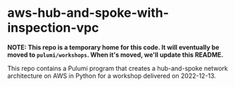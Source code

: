 # aws-hub-and-spoke-with-inspection-vpc

**NOTE: This repo is a temporary home for this code. It will eventually be moved to `pulumi/workshops`. When it's moved, we'll update this README.**

This repo contains a Pulumi program that creates a hub-and-spoke network architecture on AWS in Python for a workshop delivered on 2022-12-13.

